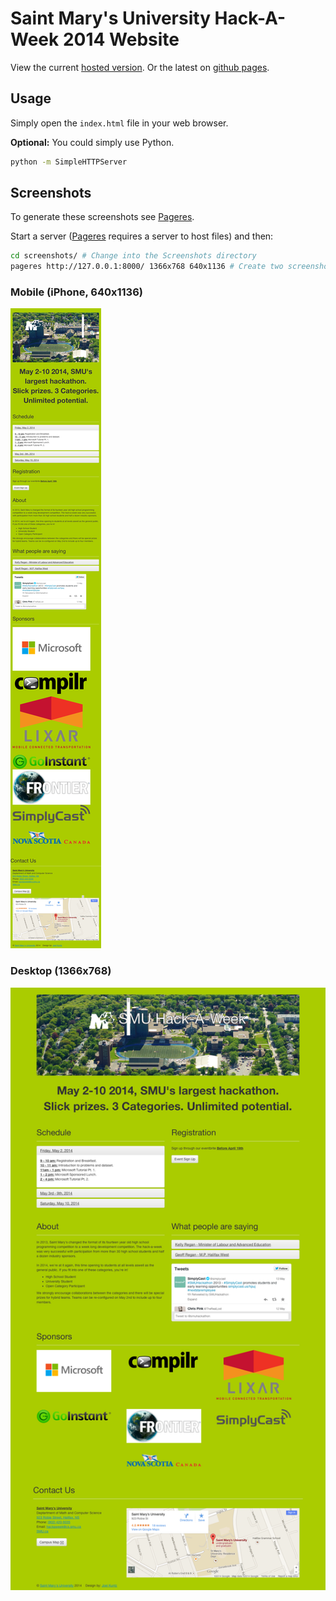 # Saint Mary's University Hack-A-Week 2014 Website

View the current [hosted version](http://cs.smu.ca/hackathon). Or the latest on [github pages](http://frozenfire92.github.io/SMU-Hack-A-Week-2014/).  

## Usage

Simply open the `index.html` file in your web browser.

**Optional:** You could simply use Python.

```bash
python -m SimpleHTTPServer
```

## Screenshots

To generate these screenshots see [Pageres](https://github.com/sindresorhus/pageres).

Start a server
([Pageres](https://github.com/sindresorhus/pageres) requires a server to host files)
and then:

```bash
cd screenshots/ # Change into the Screenshots directory
pageres http://127.0.0.1:8000/ 1366x768 640x1136 # Create two screenshots of the app
```

### Mobile (iPhone, 640x1136)
![mobile](screenshots/640x1136.png)

### Desktop (1366x768)
![desktop](screenshots/1366x768.png)
